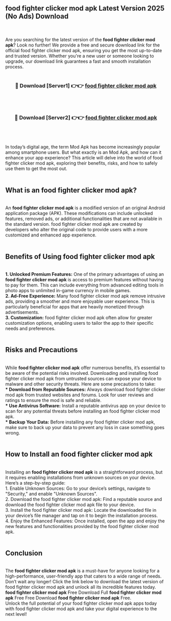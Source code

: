 ## food fighter clicker mod apk Latest Version 2025 (No Ads) Download
<br><br>
Are you searching for the latest version of the <strong>food fighter clicker mod apk</strong>? Look no further! We provide a free and secure download link for the official food fighter clicker mod apk, ensuring you get the most up-to-date and trusted version. Whether you're a new user or someone looking to upgrade, our download link guarantees a fast and smooth installation process.
<br>
<br>
<div align="center">
<h3>🔴 Download [Server1] 👉👉 <a href="https://modyolo.store/food_fighter_clicker_mod_apk">food fighter clicker mod apk</a></h3><br>
<br>
<h3>🔴 Download [Server2] 👉👉 <a href="https://modyolo.store/food_fighter_clicker_mod_apk">food fighter clicker mod apk</a></h3><br>
</div>
<br>
<br>
In today’s digital age, the term Mod Apk has become increasingly popular among smartphone users. But what exactly is an Mod Apk, and how can it enhance your app experience? This article will delve into the world of food fighter clicker mod apk, exploring their benefits, risks, and how to safely use them to get the most out.
<br>
<br>
<h2>What is an food fighter clicker mod apk?</h2>
<br>
An <strong>food fighter clicker mod apk</strong> is a modified version of an original Android application package (APK). These modifications can include unlocked features, removed ads, or additional functionalities that are not available in the standard version. food fighter clicker mod apk are created by developers who alter the original code to provide users with a more customized and enhanced app experience.
<br>
<br>
<h2>Benefits of Using food fighter clicker mod apk</h2>
<br>
<strong> 1. Unlocked Premium Features:</strong> One of the primary advantages of using an <strong>food fighter clicker mod apk</strong> is access to premium features without having to pay for them. This can include everything from advanced editing tools in photo apps to unlimited in-game currency in mobile games.
<br>
<strong> 2. Ad-Free Experience:</strong> Many food fighter clicker mod apk remove intrusive ads, providing a smoother and more enjoyable user experience. This is particularly beneficial for apps that are heavily monetized through advertisements.
<br>
<strong> 3. Customization:</strong> food fighter clicker mod apk often allow for greater customization options, enabling users to tailor the app to their specific needs and preferences.
<br>
<br>
<h2>Risks and Precautions</h2>
<br>
While <strong>food fighter clicker mod apk</strong> offer numerous benefits, it’s essential to be aware of the potential risks involved. Downloading and installing food fighter clicker mod apk from untrusted sources can expose your device to malware and other security threats. Here are some precautions to take:
<br>
<strong> * Download from Reputable Sources:</strong> Always download food fighter clicker mod apk from trusted websites and forums. Look for user reviews and ratings to ensure the mod is safe and reliable.
<br>
<strong> * Use Antivirus Software:</strong> Install a reputable antivirus app on your device to scan for any potential threats before installing an food fighter clicker mod apk.
<br>
<strong> * Backup Your Data:</strong> Before installing any food fighter clicker mod apk, make sure to back up your data to prevent any loss in case something goes wrong.
<br>
<br>
<h2>How to Install an food fighter clicker mod apk</h2>
<br>
Installing an <strong>food fighter clicker mod apk</strong> is a straightforward process, but it requires enabling installations from unknown sources on your device. Here’s a step-by-step guide:
<br>
 1. Enable Unknown Sources: Go to your device’s settings, navigate to "Security," and enable "Unknown Sources".
<br>
 2. Download the food fighter clicker mod apk: Find a reputable source and download the food fighter clicker mod apk file to your device.
<br>
 3. Install the food fighter clicker mod apk: Locate the downloaded file in your device’s file manager and tap on it to begin the installation process.
<br>
 4. Enjoy the Enhanced Features: Once installed, open the app and enjoy the new features and functionalities provided by the food fighter clicker mod apk.
<br>
<br>
<h2><strong>Conclusion</strong></h2>
<br>
The <strong>food fighter clicker mod apk</strong> is a must-have for anyone looking for a high-performance, user-friendly app that caters to a wide range of needs. Don’t wait any longer! Click the link below to download the latest version of food fighter clicker mod apk and unlock all its incredible features today.
<br>
<strong>food fighter clicker mod apk</strong> Free Download Full <strong>food fighter clicker mod apk</strong> Free Free Download <strong>food fighter clicker mod apk</strong> Free.
<br>
Unlock the full potential of your food fighter clicker mod apk apps today with food fighter clicker mod apk and take your digital experience to the next level!


